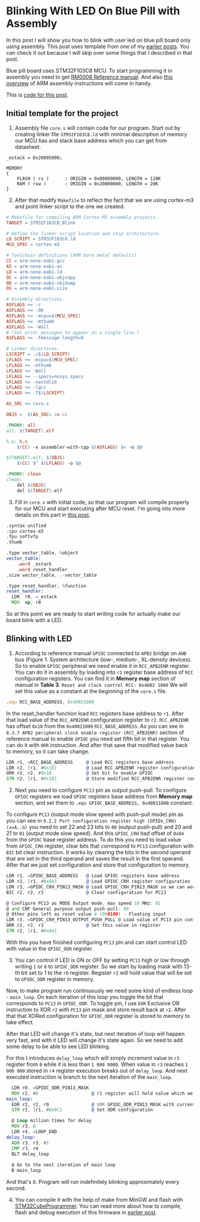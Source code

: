 # Blinking With LED On Blue Pill with Assembly

In this post I will show you how to blink with user led on blue pill board only using assembly.
This post uses template from one of my [earlier posts](https://kalleva.bearblog.dev/running-simple-assembly-on-stm32l071cbt6/).
You can check it out because I will skip over some things that I described in that post.

Blue pill board uses STM32F103C8 MCU. To start programming it in assembly you need to get [RM0008 Reference manual](https://www.st.com/resource/en/reference_manual/cd00171190-stm32f101xx-stm32f102xx-stm32f103xx-stm32f105xx-and-stm32f107xx-advanced-arm-based-32-bit-mcus-stmicroelectronics.pdf).
And also [this overview](https://developer.arm.com/documentation/dui0473/m/arm-and-thumb-instructions/) of ARM assembly instructions will come in handy.

This is [code for this post](https://github.com/kalleva/KallevaEmbeddedNotes/tree/master/Note007_Blinking_On_BluePill).

## Initial template for the project

1. Assembly file ```core.s``` will contain code for our program.
Start out by creating linker file ```STM32F103C8.ld``` with minimal description of memory our MCU has and stack base address which you can get from datasheet.

```text
_estack = 0x20005000;

MEMORY
{
    FLASH ( rx )      : ORIGIN = 0x08000000, LENGTH = 128K
    RAM ( rxw )       : ORIGIN = 0x20000000, LENGTH = 20K
}
```

2. After that modify ```Makefile``` to reflect the fact that we are using cortex-m3 and point linker script to the one we created.

```Makefile
# Makefile for compiling ARM Cortex-M3 assembly projects.
TARGET = STM32F103C8_Blink

# Define the linker script location and chip architecture.
LD_SCRIPT = STM32F103C8.ld
MCU_SPEC = cortex-m3

# Toolchain definitions (ARM bare metal defaults)
CC = arm-none-eabi-gcc
AS = arm-none-eabi-as
LD = arm-none-eabi-ld
OC = arm-none-eabi-objcopy
OD = arm-none-eabi-objdump
OS = arm-none-eabi-size

# Assembly directives.
ASFLAGS += -c
ASFLAGS += -O0
ASFLAGS += -mcpu=$(MCU_SPEC)
ASFLAGS += -mthumb
ASFLAGS += -Wall
# (Set error messages to appear on a single line.)
ASFLAGS += -fmessage-length=0

# Linker directives.
LSCRIPT = ./$(LD_SCRIPT)
LFLAGS += -mcpu=$(MCU_SPEC)
LFLAGS += -mthumb
LFLAGS += -Wall
LFLAGS += --specs=nosys.specs
LFLAGS += -nostdlib
LFLAGS += -lgcc
LFLAGS += -T$(LSCRIPT)

AS_SRC += core.s

OBJS =  $(AS_SRC:.s=.o)

.PHONY: all
all: $(TARGET).elf

%.o: %.s
	$(CC) -x assembler-with-cpp $(ASFLAGS) $< -o $@

$(TARGET).elf: $(OBJS)
	$(CC) $^ $(LFLAGS) -o $@

.PHONY: clean
clean:
	del $(OBJS)
	del $(TARGET).elf
```

3. Fill in ```core.s``` with initial code, so that our program will compile properly for our MCU and start executing after MCU reset.
I'm going into more details on this part in [this post](https://kalleva.bearblog.dev/running-simple-assembly-on-stm32l071cbt6/).

```asm
.syntax unified
.cpu cortex-m3
.fpu softvfp
.thumb

.type vector_table, %object
vector_table:
    .word _estack
    .word reset_handler
.size vector_table, .-vector_table

.type reset_handler, %function
reset_handler:
  LDR  r0, =_estack
  MOV  sp, r0
```

So at this point we are ready to start writing code for actually make our board blink with a LED.

## Blinking with LED

1. According to reference manual ```GPIOC``` connected to ```APB2``` bridge on ```AHB``` bus (Figure 1. System architecture (low-, medium-, XL-density devices).
So to enable ```GPIOC``` peripheral we need enable it in ```RCC_APB2ENR``` register.
You can do it in assembly by loading into ```r1``` register base address of ```RCC``` configuration registers.
You can find it in **Memory map** section of manual in **Table 3**.
```Reset and clock control RCC: 0x4002 1000```
We will set this value as a constant at the beginning of the ```core.s``` file.

```asm
.equ RCC_BASE_ADDRESS, 0x40021000
```

In the reset_handler function load ```RCC``` registers base address to ```r1```. After that load value of the ```RCC_APB2ENR``` configuration register to ```r2```. ```RCC_APB2ENR``` has offset ```0x18``` from the ```0x40021000``` ```RCC_BASE_ADDRESS```.
As you can see in ```8.3.7 APB2 peripheral clock enable register (RCC_APB2ENR)``` section of reference manual to enable ```GPIOC``` you need set fifth bit in that register. You can do it with ```ORR``` instruction.
And after that save that modified value back to memory, so it can take change.

```asm
LDR r1, =RCC_BASE_ADDRESS     @ Load RCC registers base address
LDR r2, [r1, #0x18]           @ Load RCC_APB2ENR register configuration
ORR r2, r2, #0x10             @ Set bit to enable GPIOC
STR r2, [r1, #0x18]           @ Store modified RCC_APB2ENR register configuration
```

2. Next you need to configure ```PC13``` pin as output push-pull.
To configure ```GPIOC``` registers we load ```GPIOC``` registers base address from **Memory map** section, and set them to ```.equ GPIOC_BASE_ADDRESS, 0x40011000``` constant.

To configure ```PC13``` (output mode slow speed with push-pull mode) pin as you can see in ```9.2.2 Port configuration register high (GPIOx_CRH) (x=A..G)``` you need to set 22 and 23 bits to ```00``` (output push-pull) and 20 and 21 to ```01``` (output mode slow speed).
And this ```GPIOC_CRH``` had offset of ```0x04``` from the ```GPIOC``` base register address.
To do this you need to load value from ```GPIOC_CRH``` register, clear bits that correspond to ```PC13``` configuration with ```BIC``` bit clear instruction. It works by clearing the bits in the second operand that are set in the third operand and saves the result in the first operand.
After that we just set configuration and store that configuration to memory.

```asm
LDR r1, =GPIOC_BASE_ADDRESS   @ Load GPIOC registers base address
LDR r2, [r1, #0x04]           @ Load GPIOC_CRH register configuration
LDR r3, =GPIOC_CRH_PIN13_MASK @ Load GPIOC_CRH_PIN13_MASK so we can work with only PC13 pin configuration
BIC r2, r2, r3                @ Clear configuration for PC13

@ Configure PC13 as MODE Output mode, max speed 10 MHz: 01
@ and CNF General purpose output push-pull: 00
@ Other pins left as reset value 4 (0b0100) - Floating input
LDR r3, =GPIOC_CRH_PIN13_OUTPUT_PUSH_PULL @ Load value of PC13 pin configuration
ORR r2, r2, r3                @ Set this value in register
STR r2, [r1, #0x04]
```

With this you have finished configuring ```PC13``` pin and can start control LED with value in the ```GPIOC_ODR``` register.

3. You can control if LED is ON or OFF by setting ```PC13``` high or low through writing ```1``` or ```0``` to ```GPIOC_ODR``` register.
So we start by loading mask with 13-th bit set to 1 to the ```r0``` register.
Register ```r2``` will hold value that will be set to ```GPIOC_ODR``` register in memory.

Now, to make program run continuously we need some kind of endless loop - ```main_loop```.
On each iteration of this loop you toggle the bit that corresponds to ```PC13``` in ```GPIOC_ODR```.
To toggle pin, I use ```EOR``` Exclusive OR instruction to XOR ```r2``` with ```PC13``` pin mask and store result back at ```r2```.
After that that XORed configuration for ```GPIOC_ODR``` register is stored to memory to take effect.

After that LED will change it's state, but next iteration of loop will happen very fast, and with it LED will change it's state again.
So we need to add some delay to be able to see LED blinking.

For this I introduces ```delay_loop``` which will simply increment value in ```r3``` register from ```0``` while it is less than  ```1 000 0000```. When value in ```r3``` reaches ```1 000 000``` stored in ```r4``` register execution breaks out of ```delay_loop```.
And next executed instruction is branch to the next iteration of the ```main_loop```.

```asm
  LDR r0, =GPIOC_ODR_PIN13_MASK
  MOV r2, #0                    @ r1 register will hold value which we will set on GPIOC_ODR register
main_loop:
  EOR r2, r2, r0                @ XOR GPIOC_ODR_PIN13_MASK with current value in r1. This will have effect of flipping the bit for PIN13
  STR r2, [r1, #0x0C]           @ Set ODR configuration

  @ Loop million times for delay
  MOV r3, 0
  LDR r4, =LOOP_END
delay_loop:
  ADD r3, r3, #1
  CMP r3, r4
  BLT delay_loop
  
  @ Go to the next iteration of main loop
  B main_loop
```

And that's it. Program will run indefinitely blinking approximately every second.

4. You can compile it with the help of make from MinGW and flash with [STM32CubeProgrammer](https://www.st.com/en/development-tools/stm32cubeprog.html). You can read more about how to compile, flash and debug execution of this firmware in [earlier post](https://kalleva.bearblog.dev/running-simple-assembly-on-stm32l071cbt6/).
